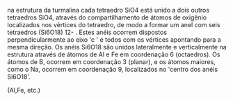 na  estrutura  da  turmalina  cada  tetraedro  SiO4  está  unido  a  dois  outros  tetraedros  SiO4,  através  do compartilhamento de átomos de oxigênio localizados nos vértices do tetraedro, de modo a formar um anel com seis tetraedros  (Si6O18) 12- .  Estes  anéis  ocorrem  dispostos  perpendicularmente  ao  eixo 'c ' e  todos  com  os  vértices apontando para a mesma direção. Os anéis Si6O18 são unidos lateralmente e verticalmente na estrutura através de átomos de Al e Fe em coordenação 6 (octaedros). Os átomos de B, ocorrem em coordenação 3 (planar), e os átomos maiores, como o Na, ocorrem em coordenação 9, localizados no 'centro dos anéis Si6O18'.

(Al,Fe, etc.)